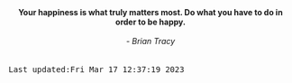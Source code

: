 
<div align="center"><b><span>Your happiness is what truly matters most. Do what you have to do in order to be happy.</span></b><br><br><i> - Brian Tracy</i></div>
<br><br><kbd>Last updated:Fri Mar 17 12:37:19 2023</kbd>